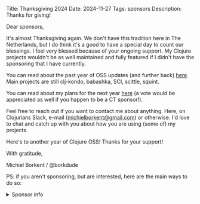 Title: Thanksgiving 2024
Date: 2024-11-27
Tags: sponsors
Description: Thanks for giving!

Dear sponsors,

It's almost Thanksgiving again. We don't have this tradition here in The
Netherlands, but I do think it's a good to have a special day to count our
blessings. I feel very blessed because of your ongoing support. My Clojure
projects wouldn't be as well maintained and fully featured if I didn't have the
sponsoring that I have currently.

You can read about the past year of OSS updates (and further back)
[here](https://blog.michielborkent.nl/tags/oss-updates.html). Main projects are
still clj-kondo, babashka, SCI, scittle, squint.

You can read about my plans for the next year
[here](https://www.clojuriststogether.org/news/vote-on-2025-long-term-funding-applications/#michiel-borkent)
(a vote would be appreciated as well if you happen to be a CT sponsor!).

Feel free to reach out if you want to contact me about anything. Here, on
Clojurians Slack, e-mail (michielborkent@gmail.com) or otherwise. I'd love to
chat and catch up with you about how you are using (some of) my projects.

Here's to another year of Clojure OSS! Thanks for your support!

With gratitude,

Michiel Borkent / @borkdude

PS: if you aren't sponsoring, but are interested, here are the main ways to do
so:

<details>
<summary>Sponsor info</summary>

- [Github Sponsors](https://github.com/sponsors/borkdude)
- The [Babaska](https://opencollective.com/babashka) or [Clj-kondo](https://opencollective.com/clj-kondo) OpenCollective
- [Ko-fi](https://ko-fi.com/borkdude)
- [Patreon](https://www.patreon.com/borkdude)
- [Clojurists Together](https://www.clojuriststogether.org/)
</details>
